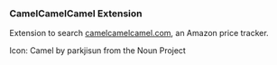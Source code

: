 ### CamelCamelCamel Extension

Extension to search [camelcamelcamel.com](camelcamelcamel.com), an Amazon price tracker.

Icon: Camel by parkjisun from the Noun Project